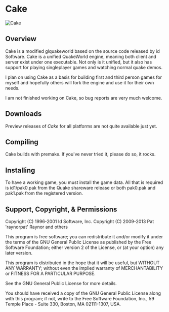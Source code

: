 # Cake
![Cake](http://i.imgur.com/4Gd8VGR.jpg)

## Overview

Cake is a modified glquakeworld based on the source code released by id Software. Cake is a unified QuakeWorld engine, meaning both client and server exist under one executable. Not only is it unified, but it also has support for playing singleplayer games and watching normal quake demos.

I plan on using Cake as a basis for building first and third person games for myself and hopefully others will fork the engine and use it for their own needs.

I am not finished working on Cake, so bug reports are very much welcome. 

## Downloads

Preview releases of _Cake_ for all platforms are not quite available just yet.

## Compiling

Cake builds with premake. If you've never tried it, please do so, it rocks.

## Installing

To have a working game, you must install the game data. All that is required is id1/pak0.pak from the Quake shareware release or both pak0.pak and pak1.pak from the registered version.

## Support, Copyright, & Permissions

Copyright (C) 1996-2001 Id Software, Inc.
Copyright (C) 2009-2013 Pat 'raynorpat' Raynor and others

This program is free software; you can redistribute it and/or modify it under 
the terms of the GNU General Public License as published by the Free Software 
Foundation; either version 2 of the License, or (at your option) any later 
version.

This program is distributed in the hope that it will be useful, but WITHOUT ANY 
WARRANTY; without even the implied warranty of MERCHANTABILITY or FITNESS FOR A 
PARTICULAR PURPOSE.

See the GNU General Public License for more details.

You should have received a copy of the GNU General Public License along with 
this program; if not, write to the Free Software Foundation, Inc., 59 Temple 
Place - Suite 330, Boston, MA  02111-1307, USA.